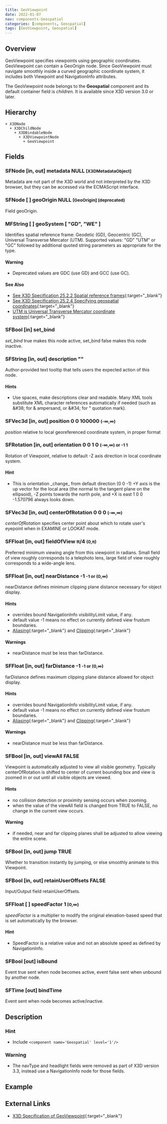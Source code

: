 ```yaml
---
title: GeoViewpoint
date: 2022-01-07
nav: components-Geospatial
categories: [components, Geospatial]
tags: [GeoViewpoint, Geospatial]
---
```

<style>
.post h3 {
  word-spacing: 0.2em;
}
</style>

## Overview

GeoViewpoint specifies viewpoints using geographic coordinates. GeoViewpoint can contain a GeoOrigin node. Since GeoViewpoint must navigate smoothly inside a curved geographic coordinate system, it includes both Viewpoint and NavigationInfo attributes.

The GeoViewpoint node belongs to the **Geospatial** component and its default container field is *children.* It is available since X3D version 3.0 or later.

## Hierarchy

```
+ X3DNode
  + X3DChildNode
    + X3DBindableNode
      + X3DViewpointNode
        + GeoViewpoint
```

## Fields

### SFNode [in, out] **metadata** NULL <small>[X3DMetadataObject]</small>

Metadata are not part of the X3D world and not interpreted by the X3D browser, but they can be accessed via the ECMAScript interface.

### SFNode [ ] **geoOrigin** NULL <small>[GeoOrigin] (deprecated)</small>

Field geoOrigin.

### MFString [ ] **geoSystem** [ "GD", "WE" ]

Identifies spatial reference frame: Geodetic (GD), Geocentric (GC), Universal Transverse Mercator (UTM). Supported values: "GD" "UTM" or "GC" followed by additional quoted string parameters as appropriate for the type.

#### Warning

- Deprecated values are GDC (use GD) and GCC (use GC).

#### See Also

- [See X3D Specification 25.2.2 Spatial reference frames](https://www.web3d.org/documents/specifications/19775-1/V4.0/Part01/components/geospatial.html#Spatialreferenceframes){:target="_blank"}
- [See X3D Specification 25.2.4 Specifying geospatial coordinates](https://www.web3d.org/documents/specifications/19775-1/V4.0/Part01/components/geospatial.html#Specifyinggeospatialcoords){:target="_blank"}
- [UTM is Universal Transverse Mercator coordinate system](https://en.wikipedia.org/wiki/Universal_Transverse_Mercator_coordinate_system){:target="_blank"}

### SFBool [in] **set_bind**

*set_bind* true makes this node active, set_bind false makes this node inactive.

### SFString [in, out] **description** ""

Author-provided text tooltip that tells users the expected action of this node.

#### Hints

- Use spaces, make descriptions clear and readable. Many XML tools substitute XML character references automatically if needed (such as &amp;#38; for &amp; ampersand, or &amp;#34; for " quotation mark).

### SFVec3d [in, out] **position** 0 0 100000 <small>(-∞,∞)</small>

*position* relative to local georeferenced coordinate system, in proper format

### SFRotation [in, out] **orientation** 0 0 1 0 <small>(-∞,∞) or -1 1</small>

Rotation of Viewpoint, relative to default -Z axis direction in local coordinate system.

#### Hint

- This is orientation \_change\_ from default direction (0 0 -1) +Y axis is the up vector for the local area (the normal to the tangent plane on the ellipsoid), -Z points towards the north pole, and +X is east 1 0 0 -1.570796 always looks down.

### SFVec3d [in, out] **centerOfRotation** 0 0 0 <small>(-∞,∞)</small>

*centerOfRotation* specifies center point about which to rotate user's eyepoint when in EXAMINE or LOOKAT mode.

### SFFloat [in, out] **fieldOfView** π/4 <small>(0,π)</small>

Preferred minimum viewing angle from this viewpoint in radians. Small field of view roughly corresponds to a telephoto lens, large field of view roughly corresponds to a wide-angle lens.

### SFFloat [in, out] **nearDistance** -1 <small>-1 or (0,∞)</small>

nearDistance defines minimum clipping plane distance necessary for object display.

#### Hints

- overrides bound NavigationInfo visibilityLimit value, if any.
- default value -1 means no effect on currently defined view frustum boundaries.
- [Aliasing](https://en.wikipedia.org/wiki/Aliasing){:target="_blank"} and [Clipping](https://en.wikipedia.org/wiki/Clipping_(computer_graphics)){:target="_blank"}

#### Warnings

- nearDistance must be less than farDistance.

### SFFloat [in, out] **farDistance** -1 <small>-1 or (0,∞)</small>

farDistance defines maximum clipping plane distance allowed for object display.

#### Hints

- overrides bound NavigationInfo visibilityLimit value, if any.
- default value -1 means no effect on currently defined view frustum boundaries.
- [Aliasing](https://en.wikipedia.org/wiki/Aliasing){:target="_blank"} and [Clipping](https://en.wikipedia.org/wiki/Clipping_(computer_graphics)){:target="_blank"}

#### Warnings

- nearDistance must be less than farDistance.

### SFBool [in, out] **viewAll** FALSE

Viewpoint is automatically adjusted to view all visible geometry. Typically centerOfRotation is shifted to center of current bounding box and view is zoomed in or out until all visible objects are viewed.

#### Hints

- no collision detection or proximity sensing occurs when zooming.
- when the value of the viewAll field is changed from TRUE to FALSE, no change in the current view occurs.

#### Warning

- if needed, near and far clipping planes shall be adjusted to allow viewing the entire scene.

### SFBool [in, out] **jump** TRUE

Whether to transition instantly by jumping, or else smoothly animate to this Viewpoint.

### SFBool [in, out] **retainUserOffsets** FALSE

Input/Output field retainUserOffsets.

### SFFloat [ ] **speedFactor** 1 <small>[0,∞)</small>

*speedFactor* is a multiplier to modify the original elevation-based speed that is set automatically by the browser.

#### Hint

- SpeedFactor is a relative value and not an absolute speed as defined by NavigationInfo.

### SFBool [out] **isBound**

Event true sent when node becomes active, event false sent when unbound by another node.

### SFTime [out] **bindTime**

Event sent when node becomes active/inactive.

## Description

### Hint

- Include `<component name='Geospatial' level='1'/>`

### Warning

- The navType and headlight fields were removed as part of X3D version 3.3, instead use a NavigationInfo node for those fields.

## Example

<x3d-canvas src="https://create3000.github.io/media/examples/Geospatial/GeoViewpoint/GeoViewpoint.x3d" update="auto"></x3d-canvas>

## External Links

- [X3D Specification of GeoViewpoint](https://www.web3d.org/documents/specifications/19775-1/V4.0/Part01/components/geospatial.html#GeoViewpoint){:target="_blank"}
